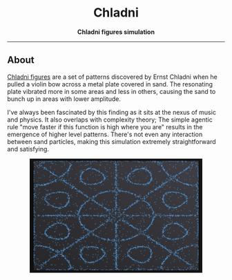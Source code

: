 <div align="center">
  <h1>Chladni</h1>

  <p>
    <strong>Chladni figures simulation</strong>
  </p>

  <hr />
</div>

## About

[Chladni figures](https://en.wikipedia.org/wiki/Ernst_Chladni#Chladni_figures) are a set of patterns discovered by Ernst Chladni when he pulled a violin bow across a metal plate covered in sand. The resonating plate vibrated more in some areas and less in others, causing the sand to bunch up in areas with lower amplitude.

I've always been fascinated by this finding as it sits at the nexus of music and physics. It also overlaps with complexity theory; The simple agentic rule "move faster if this function is high where you are" results in the emergence of higher level patterns. There's not even any interaction between sand particles, making this simulation extremely straightforward and satisfying.

<div align="center">
  <img src="assets/figure.png" width="400">
</div>
